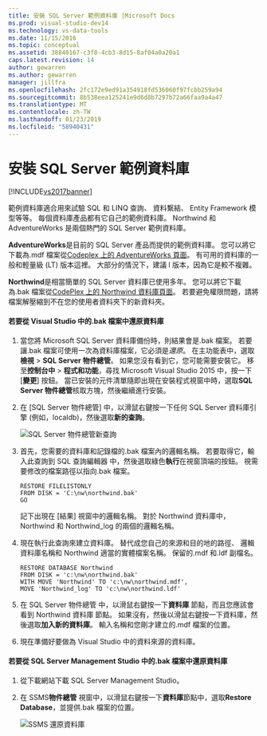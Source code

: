 ```yaml
---
title: 安裝 SQL Server 範例資料庫 |Microsoft Docs
ms.prod: visual-studio-dev14
ms.technology: vs-data-tools
ms.date: 11/15/2016
ms.topic: conceptual
ms.assetid: 38840167-c3f8-4cb3-8d15-8af04a0a20a1
caps.latest.revision: 14
author: gewarren
ms.author: gewarren
manager: jillfra
ms.openlocfilehash: 2fc172e9ed91a354918fd536060f97fcbb259a94
ms.sourcegitcommit: 8b538eea125241e9d6d8b7297b72a66faa9a4a47
ms.translationtype: MT
ms.contentlocale: zh-TW
ms.lasthandoff: 01/23/2019
ms.locfileid: "58940431"
---
```

# <a name="install-sql-server-sample-databases"></a>安裝 SQL Server 範例資料庫
[!INCLUDE[vs2017banner](../includes/vs2017banner.md)]

  
範例資料庫適合用來試驗 SQL 和 LINQ 查詢、 資料繫結、 Entity Framework 模型等等。  每個資料庫產品都有它自己的範例資料庫。 Northwind 和 AdventureWorks 是兩個熱門的 SQL Server 範例資料庫。  
  
 **AdventureWorks**是目前的 SQL Server 產品而提供的範例資料庫。 您可以將它下載為.mdf 檔案從[Codeplex 上的 AdventureWorks 頁面](http://msftdbprodsamples.codeplex.com/)。 有可用的資料庫的一般和輕量級 (LT) 版本這裡。 大部分的情況下，建議 l 版本，因為它是較不複雜。  
  
 **Northwind**是相當簡單的 SQL Server 資料庫已使用多年。 您可以將它下載為.bak 檔案從[CodePlex 上的 Northwind 資料庫頁面](https://northwinddatabase.codeplex.com/)。 若要避免權限問題，請將檔案解壓縮到不在您的使用者資料夾下的新資料夾。  
  
#### <a name="to-restore-a-database-from-a-bak-file-in-visual-studio"></a>若要從 Visual Studio 中的.bak 檔案中還原資料庫  
  
1.  當您將 Microsoft SQL Server 資料庫備份時，則結果會是.bak 檔案。 若要讓.bak 檔案可使用一次為資料庫檔案，它必須是*還原*。 在主功能表中，選取**檢視** > **SQL Server 物件總管**。 如果您沒有看到它，您可能需要安裝它。 移至**控制台中** > **程式和功能**，尋找 Microsoft Visual Studio 2015 中，按一下 [**變更**] 按鈕。 當已安裝的元件清單隨即出現在安裝程式視窗中時，選取**SQL Server 物件總管**核取方塊，然後繼續進行安裝。  
  
2.  在 [SQL Server 物件總管] 中，以滑鼠右鍵按一下任何 SQL Server 資料庫引擎 (例如，localdb)，然後選取**新的查詢**。  
  
     ![SQL Server 物件總管新查詢](../data-tools/media/raddata-sql-server-object-explorer-new-query.png "raddata SQL Server 物件總管新查詢")  
  
3.  首先，您需要的資料庫和記錄檔的.bak 檔案內的邏輯名稱。 若要取得它，輸入此查詢到 SQL 查詢編輯器 中，然後選取綠色**執行**在視窗頂端的按鈕。 視需要修改的檔案路徑以指向.bak 檔案。  
  
    ```  
    RESTORE FILELISTONLY  
    FROM DISK = 'C:\nw\northwind.bak'  
    GO  
    ```  
  
     記下出現在 [結果] 視窗中的邏輯名稱。  對於 Northwind 資料庫中，Northwind 和 Northwind_log 的兩個的邏輯名稱。  
  
4.  現在執行此查詢來建立資料庫。 替代成您自己的來源和目的地的路徑、 邏輯資料庫名稱和 Northwind 適當的實體檔案名稱。 保留的.mdf 和.ldf 副檔名。  
  
    ```  
    RESTORE DATABASE Northwind  
    FROM DISK = 'c:\nw\northwind.bak'  
    WITH MOVE 'Northwind' TO 'c:\nw\northwind.mdf',  
    MOVE 'Northwind_log' TO 'c:\nw\northwind.ldf'  
    ```  
  
5.  在 SQL Server 物件總管 中，以滑鼠右鍵按一下**資料庫** 節點，而且您應該會看到 Northwind 資料庫 節點。 如果沒有，然後以滑鼠右鍵按一下資料庫，然後選取**加入新的資料庫**。 輸入名稱和您剛才建立的.mdf 檔案的位置。  
  
6.  現在準備好要做為 Visual Studio 中的資料來源的資料庫。  
  
#### <a name="to-restore-a-database-from-a-bak-file-in-sql-server-management-studio"></a>若要從 SQL Server Management Studio 中的.bak 檔案中還原資料庫  
  
1.  從下載網站下載 SQL Server Management Studio。  
  
2.  在 SSMS**物件總管** 視窗中，以滑鼠右鍵按一下**資料庫**節點中，選取**Restore Database**，並提供.bak 檔案的位置。  
  
     ![SSMS 還原資料庫](../data-tools/media/raddata-ssms-restore-database.png "raddata SSMS 還原資料庫")
